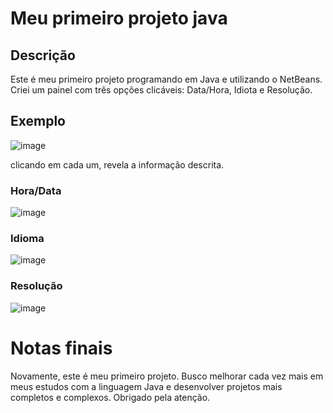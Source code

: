 # Meu primeiro projeto java 

## Descrição
Este é meu primeiro projeto programando em Java e utilizando o NetBeans. Criei um painel com três opções clicáveis: Data/Hora, Idiota e Resolução.





## Exemplo

![image](https://github.com/user-attachments/assets/404cb78e-30b6-47f4-b564-e8cfc4635b1e)


clicando em cada um, revela a informação descrita.

### Hora/Data
![image](https://github.com/user-attachments/assets/cb907155-ace0-4777-ab10-851f3c7e2fcd)


### Idioma

![image](https://github.com/user-attachments/assets/650a7680-a88a-44b4-9712-1334fb70f198)


### Resolução
![image](https://github.com/user-attachments/assets/01b6ff6a-f0e3-4330-9685-ca0d7f96a874)



# Notas finais

Novamente, este é meu primeiro projeto. Busco melhorar cada vez mais em meus estudos com a linguagem Java e desenvolver projetos mais completos e complexos.
Obrigado pela atenção.
